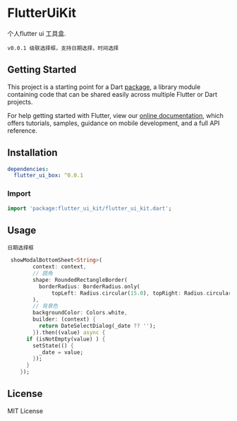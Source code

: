 # FlutterUiKit

个人flutter ui 工具盒.
    
    v0.0.1 级联选择框，支持日期选择，时间选择

## Getting Started

This project is a starting point for a Dart
[package](https://flutter.dev/developing-packages/),
a library module containing code that can be shared easily across
multiple Flutter or Dart projects.

For help getting started with Flutter, view our 
[online documentation](https://flutter.dev/docs), which offers tutorials, 
samples, guidance on mobile development, and a full API reference.

## Installation
```yaml
dependencies:
  flutter_ui_box: ^0.0.1
```

### Import

```dart
import 'package:flutter_ui_kit/flutter_ui_kit.dart';
```

## Usage

```日期选择框```
```dart
 showModalBottomSheet<String>(
        context: context,
        // 圆角
        shape: RoundedRectangleBorder(
          borderRadius: BorderRadius.only(
              topLeft: Radius.circular(15.0), topRight: Radius.circular(15.0)),
        ),
        // 背景色
        backgroundColor: Colors.white,
        builder: (context) {
          return DateSelectDialog(_date ?? '');
        }).then((value) async {
      if (isNotEmpty(value) ) {
        setState(() {
          _date = value;
        });
      }
    });
```

## License

MIT License